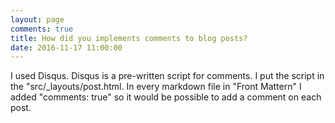 ```yaml
---
layout: page
comments: true
title: How did you implements comments to blog posts?
date: 2016-11-17 11:00:00
--- 
```

<div class="back">
<artical>

<p>I used Disqus. Disqus is a pre-written script for comments. I put the script in the "src/_layouts/post.html.
 In every markdown file in "Front Mattern" I added "comments: true" so it would be possible to add a comment on each post.</p>


</artical>
</div>

